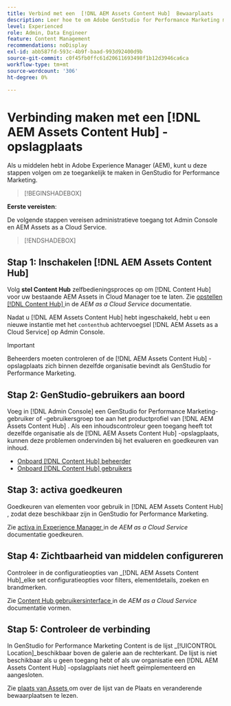 ```yaml
---
title: Verbind met een  [!DNL AEM Assets Content Hub]  Bewaarplaats
description: Leer hoe te om Adobe GenStudio for Performance Marketing met een Adobe Experience Manager (AEM) te verbinden  [!DNL Content Hub]  bewaarplaats en hefboomwerking bestaande goedgekeurde inhoud.
level: Experienced
role: Admin, Data Engineer
feature: Content Management
recommendations: noDisplay
exl-id: abb587fd-593c-4b9f-baad-993d92400d9b
source-git-commit: c0f45fb0ffc61d20611693498f1b12d3946ca6ca
workflow-type: tm+mt
source-wordcount: '306'
ht-degree: 0%

---
```


# Verbinding maken met een [!DNL AEM Assets Content Hub] -opslagplaats

Als u middelen hebt in Adobe Experience Manager (AEM), kunt u deze stappen volgen om ze toegankelijk te maken in GenStudio for Performance Marketing.

>[!BEGINSHADEBOX]

**Eerste vereisten**:

De volgende stappen vereisen administratieve toegang tot Admin Console en AEM Assets as a Cloud Service.

>[!ENDSHADEBOX]

## Stap 1: Inschakelen [!DNL AEM Assets Content Hub]

Volg **stel Content Hub** zelfbedieningsproces op om [!DNL Content Hub] voor uw bestaande AEM Assets in Cloud Manager toe te laten. Zie [ opstellen  [!DNL Content Hub] ](https://experienceleague.adobe.com/en/docs/experience-manager-cloud-service/content/assets/content-hub/deploy-content-hub) in de _AEM as a Cloud Service_ documentatie.

Nadat u [!DNL AEM Assets Content Hub] hebt ingeschakeld, hebt u een nieuwe instantie met het `contenthub` achtervoegsel [!DNL AEM Assets as a Cloud Service] op Admin Console.

>[!IMPORTANT]
>
>Beheerders moeten controleren of de [!DNL AEM Assets Content Hub] -opslagplaats zich binnen dezelfde organisatie bevindt als GenStudio for Performance Marketing.

## Stap 2: GenStudio-gebruikers aan boord

Voeg in [!DNL Admin Console] een GenStudio for Performance Marketing-gebruiker of -gebruikersgroep toe aan het productprofiel van [!DNL AEM Assets Content Hub] . Als een inhoudscontroleur geen toegang heeft tot dezelfde organisatie als de [!DNL AEM Assets Content Hub] -opslagplaats, kunnen deze problemen ondervinden bij het evalueren en goedkeuren van inhoud.

- [ Onboard  [!DNL Content Hub]  beheerder ](https://experienceleague.adobe.com/en/docs/experience-manager-cloud-service/content/assets/content-hub/deploy-content-hub#onboard-content-hub-administrator)
- [ Onboard  [!DNL Content Hub]  gebruikers ](https://experienceleague.adobe.com/en/docs/experience-manager-cloud-service/content/assets/content-hub/deploy-content-hub#onboard-content-hub-users)

## Stap 3: activa goedkeuren

Goedkeuren van elementen voor gebruik in [!DNL AEM Assets Content Hub] , zodat deze beschikbaar zijn in GenStudio for Performance Marketing.

Zie [ activa in Experience Manager ](https://experienceleague.adobe.com/en/docs/experience-manager-cloud-service/content/assets/dynamicmedia/dynamic-media-open-apis/approve-assets) in de _AEM as a Cloud Service_ documentatie goedkeuren.

## Stap 4: Zichtbaarheid van middelen configureren

Controleer in de configuratieopties van _[!DNL AEM Assets Content Hub]_elke set configuratieopties voor filters, elementdetails, zoeken en brandmerken.

Zie [ Content Hub gebruikersinterface ](https://experienceleague.adobe.com/en/docs/experience-manager-cloud-service/content/assets/content-hub/configure-content-hub-ui-options) in de _AEM as a Cloud Service_ documentatie vormen.

## Stap 5: Controleer de verbinding

In GenStudio for Performance Marketing Content is de lijst _[!UICONTROL Location]_beschikbaar boven de galerie aan de rechterkant. De lijst is niet beschikbaar als u geen toegang hebt of als uw organisatie een [!DNL AEM Assets Content Hub] -opslagplaats niet heeft geïmplementeerd en aangesloten.

Zie [ plaats van Assets ](manage-assets.md#assets-location) om over de lijst van de Plaats en veranderende bewaarplaatsen te lezen.
